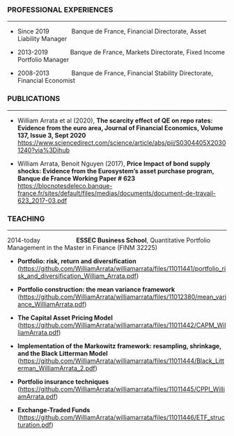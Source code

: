 ### **PROFESSIONAL EXPERIENCES**
___
- Since 2019 $~~~~~~~~~~~$ Banque de France, Financial Directorate, Asset Liability Manager
* 2013-2019 $~~~~~~~~~~~$ Banque de France, Markets Directorate, Fixed Income Portfolio Manager
+ 2008-2013 $~~~~~~~~~~~$ Banque de France, Financial Stability Directorate, Financial Economist

### **PUBLICATIONS**
---

- William Arrata et al (2020), **The scarcity effect of QE on repo rates: Evidence from the euro area,
Journal of Financial Economics, Volume 137, Issue 3, Sept 2020**  
https://www.sciencedirect.com/science/article/abs/pii/S0304405X20301240?via%3Dihub
* William Arrata, Benoit Nguyen (2017), **Price Impact of bond supply shocks: Evidence from the
Eurosystem’s asset purchase program, Banque de France Working Paper # 623**  
https://blocnotesdeleco.banque-france.fr/sites/default/files/medias/documents/document-de-travail-623_2017-03.pdf

### **TEACHING**
***
2014-today $~~~~~~~~~~~~~~~~~~~$ **ESSEC Business School**, Quantitative Portfolio Management in the Master in Finance (FINM 32225)  

- **Portfolio: risk, return and diversification**  
(https://github.com/WilliamArrata/williamarrata/files/11011441/portfolio_risk_and_diversification_William_Arrata.pdf)

- **Portfolio construction: the mean variance framework**  
(https://github.com/WilliamArrata/williamarrata/files/11012380/mean_variance_WilliamArrata.pdf)

- **The Capital Asset Pricing Model**  
(https://github.com/WilliamArrata/williamarrata/files/11011442/CAPM_WilliamArrata.pdf)

- **Implementation of the Markowitz framework: resampling, shrinkage, and the Black Litterman Model** 
(https://github.com/WilliamArrata/williamarrata/files/11011444/Black_Litterman_WilliamArrata_2.pdf)

- **Portfolio insurance techniques**  
(https://github.com/WilliamArrata/williamarrata/files/11011445/CPPI_WilliamArrata.pdf)

- **Exchange-Traded Funds**  
(https://github.com/WilliamArrata/williamarrata/files/11011446/ETF_structuration.pdf)


